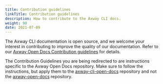 ```yaml
---
title: Contribution guidelines
linkTitle: Contribution guidelines
description: How to contribute to the Axway CLI docs.
weight: 90
date: 2021-07-09
---
```

The Axway CLI documentation is open source, and we welcome your interest in contributing to improve the quality of our documentation. Refer to our [Axway Open Docs Contribution guidelines](https://docs.axway.com/bundle/axway-open-docs/page/docs/contribution_guidelines/index.html) for details. 

The Contribution Guidelines you are being redirected to are instructions specific to the Axway Open Docs repository. Make sure to follow the instructions, but apply them to the [axway-cli-open-docs](https://github.com/Axway/axwaycli-open-docs) repository and not the [axway-open-docs](https://github.com/Axway/axway-open-docs) repository.